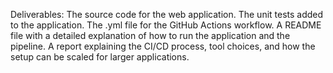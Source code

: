 Deliverables:
The source code for the web application.
The unit tests added to the application.
The .yml file for the GitHub Actions workflow.
A README file with a detailed explanation of how to run the application and the
pipeline.
A report explaining the CI/CD process, tool choices, and how the setup can be
scaled for larger applications.
